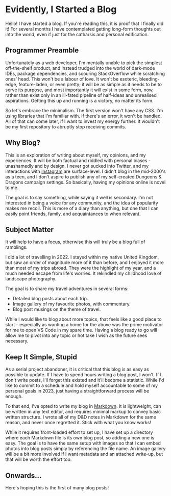 # Evidently, I Started a Blog

Hello! I have started a blog. If you're reading this, it is proof that I finally did it! For several months I have contemplated getting long-form thoughts out into the world, even if just for the catharsis and personal edification.

## Programmer Preamble

Unfortunately as a web developer, I'm mentally unable to pick the simplest off-the-shelf product, and instead trudged into the world of dark-mode IDEs, package dependencies, and scouring StackOverflow while scratching ones' head. This won't be a labour of love. It won't be esoteric, bleeding-edge, feature-laden, or even pretty; it will be as simple as it needs to be to serve its purpose, and most importantly it will exist in some form, now, rather than exist only in an ill-fated pipeline of half-ideas and unrealised aspirations. Getting this up and running is a victory, no matter its form.

So let's embrace the minimalism. The first version won't have any CSS. I'm using libraries that I'm familiar with. If there's an error, it won't be handled. All of that can come later, if I want to invest my energy further. It wouldn't be my first repository to abruptly stop receiving commits.

## Why Blog?

This is an exploration of writing about myself, my opinions, and my experiences. It will be both factual and riddled with personal biases - unashamedly and by design. I never got sucked into Twitter, and my interactions with [Instagram](https://www.instagram.com/jess.rising/) are surface-level. I didn't blog in the mid-2000's as a teen, and I don't aspire to publish any of my self-created Dungeons & Dragons campaign settings. So basically, having my opinions online is novel to me.

The goal is to say something, while saying it well is secondary. I'm not interested in being a voice for any community, and the idea of popularity makes me recoil. This is more of a diary than anything, but one that I can easily point friends, family, and acquaintances to when relevant.

## Subject Matter

It will help to have a focus, otherwise this will truly be a blog full of ramblings.

I did a lot of travelling in 2022. I stayed within my native United Kingdom, but saw an order of magnitude more of it than before, and I enjoyed it more than most of my trips abroad. They were the highlight of my year, and a much needed escape from life's worries. It rekindled my childhood love of landscape photography.

The goal is to share my travel adventures in several forms:

- Detailed blog posts about each trip.
- Image gallery of my favourite photos, with commentary.
- Blog post musings on the theme of travel.

While I would like to blog about more topics, that feels like a good place to start - especially as wanting a home for the above was the prime motivator for me to open VS Code in my spare time. Having a blog ready to go will allow me to pivot into any topic or hot take I wish as the future sees necessary.

## Keep It Simple, Stupid

As a serial project abandoner, it is critical that this blog is as easy as possible to update. If I have to spend hours writing a blog post, I won't. If I don't write posts, I'll forget this existed and it'll become a statistic. While I'd like to commit to a schedule and hold myself accountable to some of my personal goals in 2023, just having a straightforward process will be enough.

To that end, I've opted to write my blog in [Markdown](https://daringfireball.net/projects/markdown/). It is lightweight, can be written in any text editor, and requires minimal markup to convey basic written structure. I wrote all of my D&D notes in Markdown for the same reason, and never once regretted it. Stick with what you know works!

While it requires front-loaded effort to set up, I have set up a directory where each Markdown file is its own blog post, so adding a new one is easy. The goal is to have the same setup with images so that I can embed photos into blog posts simply by referencing the file name. An image gallery will be a bit more involved if I want metadata and an attached write-up, but that will be worth the effort too.

## Onwards...

Here's hoping this is the first of many blog posts!
